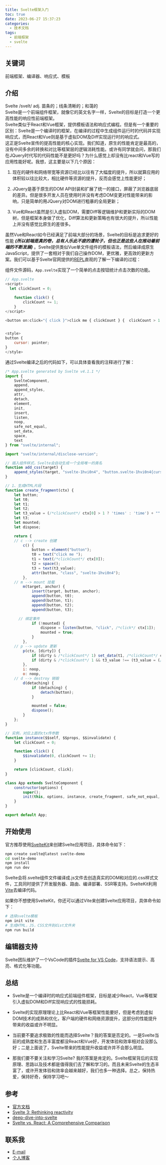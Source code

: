 ```yaml
---
title: Svelte框架入门
toc: true
date: 2023-06-27 15:37:23
categories:
  - 技术文档
tags:
  - 前端框架
  - svelte
---
```


## 关键词

前端框架、编译器、响应式、模板

## 介绍

Svelte /svelt/ adj. 苗条的；线条清晰的；和蔼的  
Svelte是一个前端组件框架，就像它的英文名字一样，Svelte的目标是打造一个更高性能的响应性前端框架。  
Svelte类似于React和Vue框架，提供模板语法和响应式编程。但是有一个重要的区别：Svelte是一个编译时的框架，在编译的过程中生成组件运行时的代码并实现响应式，而React和Vue则是基于虚拟DOM及Diff实现运行时的响应式。  
这正是Svelte宣传的提高性能的核心实现。我们知道，原生的性能肯定是最高的，没有中间多余的转换和对比等框架层的逻辑消耗性能。或许有同学就会问，那我们在JQuery时代写的代码性能不是更好吗？为什么感觉上却没有比react和Vue写的应用性能好呢。我想，这主要是以下几个原因：  

1. 现在的硬件和网络带宽等资源已经比以往有了大幅度的提升，所以就算应用的体积较以往比较大，相比硬件等资源的提升，反而会感觉上性能更好；  
   
2. JQuery是基于原生的DOM API封装和扩展了统一的接口，屏蔽了浏览器底层的差异。但是很多开发人员在使用时并没有考虑DOM变更对性能带来的影响，只是简单的用JQuery对DOM进行粗暴的全局更新；  
   
3. Vue和React虽然是引入虚拟DOM，需要Diff等逻辑维护和更新实际的DOM树，但是框架本身做了优化，Diff算法和更新策略也有很大的提升，所以性能上并没有感觉比原生的差很多。  

虽然Vue和React如今已经满足了前端大部分的场景，Svelte的目标是追求更好的性能 ***(所以前端是真的卷，总有人乐此不疲的遭轮子，但也正是这些人在推动着前端的不断发展)*** 。Svelte提供类似Vue单文件组件的模板语法，然后编译成原生JavaScript，提供了一套相对于我们自己操作DOM，更优雅，更高效的更新方案。我们可以基于Svelte官网提供的[REPL](https://svelte.dev/repl/hello-world?version=4.1.1)直观的了解一下编译的过程：  

组件文件源码，`App.svelte`实现了一个简单的点击按钮统计点击次数的功能。  

``` javascript
// App.svelte
<script>
  let clickCount = 0;

	function click() {
		clickCount += 1;
	}
</script>

<button on:click="{ click }">click me { clickCount } {  clickCount > 1 ? 'times' : 'time' }</button>


<style>
button {
	cursor: pointer;
}
</style>
```

通过Svelte编译之后的代码如下，可以具体查看我的注释进行了解：  

``` javascript
/* App.svelte generated by Svelte v4.1.1 */
import {
	SvelteComponent,
	append,
	append_styles,
	attr,
	detach,
	element,
	init,
	insert,
	listen,
	noop,
	safe_not_equal,
	set_data,
	space,
	text
} from "svelte/internal";

import "svelte/internal/disclose-version";

// 插入组件样式，Svelte会自动生成一个全局唯一的类名
function add_css(target) {
	append_styles(target, "svelte-1hvi0n4", "button.svelte-1hvi0n4{cursor:pointer}");
}

// 1、生成HTML片段
function create_fragment(ctx) {
	let button;
	let t0;
	let t1;
	let t2;
	let t3_value = (/*clickCount*/ ctx[0] > 1 ? 'times' : 'time') + "";
	let t3;
	let mounted;
	let dispose;

	return {
    // c --> create 创建
		c() {
			button = element("button");
			t0 = text("click me ");
			t1 = text(/*clickCount*/ ctx[0]);
			t2 = space();
			t3 = text(t3_value);
			attr(button, "class", "svelte-1hvi0n4");
		},
    // m --> mount 挂载
		m(target, anchor) {
			insert(target, button, anchor);
			append(button, t0);
			append(button, t1);
			append(button, t2);
			append(button, t3);

      // 绑定事件
			if (!mounted) {
				dispose = listen(button, "click", /*click*/ ctx[1]);
				mounted = true;
			}
		},
    // p --> update 更新
		p(ctx, [dirty]) {
			if (dirty & /*clickCount*/ 1) set_data(t1, /*clickCount*/ ctx[0]);
			if (dirty & /*clickCount*/ 1 && t3_value !== (t3_value = (/*clickCount*/ ctx[0] > 1 ? 'times' : 'time') + "")) set_data(t3, t3_value);
		},
		i: noop,
		o: noop,
    // d --> destroy 销毁
		d(detaching) {
			if (detaching) {
				detach(button);
			}

			mounted = false;
			dispose();
		}
	};
}

// 实例，对应上面的ctx传参数
function instance($$self, $$props, $$invalidate) {
	let clickCount = 0;

	function click() {
		$$invalidate(0, clickCount += 1);
	}

	return [clickCount, click];
}

class App extends SvelteComponent {
	constructor(options) {
		super();
		init(this, options, instance, create_fragment, safe_not_equal, {}, add_css);
	}
}

export default App;
```

## 开始使用

官方推荐使用[SvelteKit](https://kit.svelte.dev/)来创建Svelte应用项目，具体命令如下：  

``` bash
npm create svelte@latest svelte-demo
cd svelte-demo
npm install
npm run dev
```

Svelte会将.svelte组件文件编译成.js文件去创造真实的DOM和对应的.css样式文件，工具同时提供了开发服务器、路由、编译部署、SSR等支持。SvelteKit利用[Vite](https://vitejs.dev/)去编译代码。  

如果你不想使用SvelteKit，你还可以通过Vite来创建Svelte应用项目，具体命令如下：  

``` bash
# 选择svelte模板
npm init vite
# 生成HTML，JS，CSS文件到dist文件夹
npm run build
```

## 编辑器支持

Svelte团队维护了一个VsCode的插件[Svelte for VS Code](https://marketplace.visualstudio.com/items?itemName=svelte.svelte-vscode)，支持语法提示、高亮、格式化等功能。

## 总结

- Svelte是一个编译时的响应式前端组件框架，目标是减少React，Vue等框架引入虚拟DOM和Diff实现响应式的性能损耗。  
  
- Svelte的实现原理理论上比React和Vue等框架性能要好，但是考虑到虚拟DOM技术的成熟和优化，客户端的硬件和网络资源提升，这部分的性能提升带来的收益或许不明显。  
  
- 当前要不要追求极致的性能而选择Svelte？我的答案是否定的。一是Svelte当前的成熟度和生态丰富度都没React和Vue好，开发体验和效率相对会没那么好；二是上面说了，Svelte带来的性能提升收益或许并不会那么明显。

- 那我们要不要关注和学习Svelte? 我的答案是肯定的。Svelte框架背后的实现原理、思路以及技术都是值得我们去了解和学习的。而且未来Svelte的生态丰富了，或许开发体验和效率会越来越好，我们也多一种选择。总之，保持热爱，保持好奇，保持学习吧～

## 参考

- [官方文档](https://svelte.dev/docs)
- [Svelte 3: Rethinking reactivity](https://svelte.dev/blog/svelte-3-rethinking-reactivity)
- [deep-dive-into-svelte](https://lihautan.com/deep-dive-into-svelte/)
- [Svelte vs. React: A Comprehensive Comparison](https://www.okupter.com/blog/svelte-vs-react)

## 联系我

- [E-mail](mailto:chenqy9@foxmail.com)
- [个人博客](https://chenqy9.github.io)



